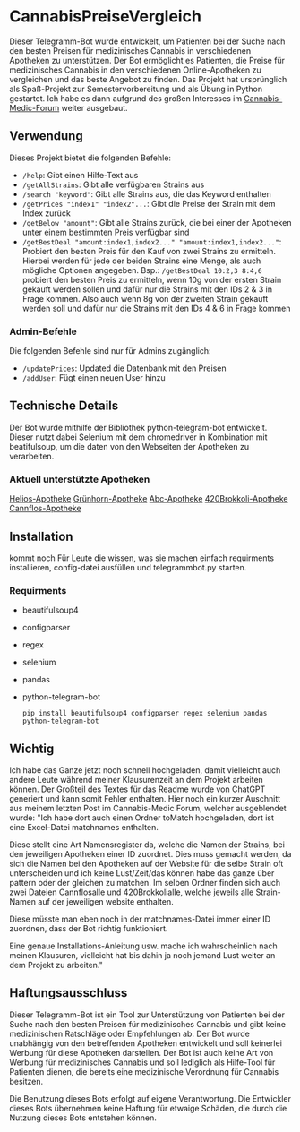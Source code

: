 # CannabisPreiseVergleich
Dieser Telegramm-Bot wurde entwickelt, um Patienten bei der Suche nach den besten Preisen für medizinisches Cannabis in verschiedenen Apotheken zu unterstützen. Der Bot ermöglicht es Patienten, die Preise für medizinisches Cannabis in den verschiedenen Online-Apotheken zu vergleichen und das beste Angebot zu finden. Das Projekt hat ursprünglich als Spaß-Projekt zur Semestervorbereitung und als Übung in Python gestartet. Ich habe es dann aufgrund des großen Interesses im [Cannabis-Medic-Forum](https://www.cannabis-medic.eu/forum/index.php?thread/825-telegramm-bot-zum-anzeigen-der-preise/) weiter ausgebaut.
## Verwendung

Dieses Projekt bietet die folgenden Befehle:

- `/help`: Gibt einen Hilfe-Text aus
- `/getAllStrains`: Gibt alle verfügbaren Strains aus
- `/search "keyword"`: Gibt alle Strains aus, die das Keyword enthalten
- `/getPrices "index1" "index2"...`: Gibt die Preise der Strain mit dem Index zurück
- `/getBelow "amount"`: Gibt alle Strains zurück, die bei einer der Apotheken unter einem bestimmten Preis verfügbar sind
- `/getBestDeal "amount:index1,index2..." "amount:index1,index2..."`: Probiert den besten Preis für den Kauf von zwei Strains zu ermitteln. Hierbei werden für jede der beiden Strains eine Menge, als auch mögliche Optionen angegeben. Bsp.: `/getBestDeal 10:2,3 8:4,6` probiert den besten Preis zu ermitteln, wenn 10g von der ersten Strain gekauft werden sollen und dafür nur die Strains mit den IDs 2 & 3 in Frage kommen. Also auch wenn 8g von der zweiten Strain gekauft werden soll und dafür nur die Strains mit den IDs 4 & 6 in Frage kommen

### Admin-Befehle

Die folgenden Befehle sind nur für Admins zugänglich:

- `/updatePrices`: Updated die Datenbank mit den Preisen
- `/addUser`: Fügt einen neuen User hinzu


## Technische Details
Der Bot wurde mithilfe der Bibliothek python-telegram-bot entwickelt. Dieser nutzt dabei Selenium mit dem chromedriver in Kombination mit beatifulsoup, um die daten von den Webseiten der Apotheken zu verarbeiten.
### Aktuell unterstützte Apotheken
[Helios-Apotheke](https://helios-cannabis.de/)
[Grünhorn-Apotheke](https://www.gruenhorn.de/)
[Abc-Apotheke](https://abc-cannabis.de/)
[420Brokkoli-Apotheke](https://420brokkoli.de/)
[Cannflos-Apotheke](https://cannflos-apo.de/)
## Installation
kommt noch
Für Leute die wissen, was sie machen einfach requirments installieren, config-datei ausfüllen und telegrammbot.py starten.
### Requirments
-   beautifulsoup4
-   configparser
-   regex
-   selenium
-   pandas
-   python-telegram-bot

    `pip install beautifulsoup4 configparser regex selenium pandas python-telegram-bot`

## Wichtig 
Ich habe das Ganze jetzt noch schnell hochgeladen, damit vielleicht auch andere Leute während meiner Klausurenzeit an dem Projekt arbeiten können. Der Großteil des Textes für das Readme wurde von ChatGPT generiert und kann somit Fehler enthalten. Hier noch ein kurzer Auschnitt aus meinem letzten Post im Cannabis-Medic Forum, welcher ausgeblendet wurde:
"Ich habe dort auch einen Ordner toMatch hochgeladen, dort ist eine Excel-Datei matchnames enthalten.

Diese stellt eine Art Namensregister da, welche die Namen der Strains, bei den jeweiligen Apotheken einer ID zuordnet. Dies muss gemacht werden, da sich die Namen bei den Apotheken auf der Website für die selbe Strain oft unterscheiden und ich keine Lust/Zeit/das können habe das ganze über pattern oder der gleichen zu matchen.
Im selben Ordner finden sich auch zwei Dateien Cannflosalle und 420Brokkolialle, welche jeweils alle Strain-Namen auf der jeweiligen website enthalten.

Diese müsste man eben noch in der matchnames-Datei immer einer ID zuordnen, dass der Bot richtig funktioniert.

Eine genaue Installations-Anleitung usw. mache ich wahrscheinlich nach meinen Klausuren, vielleicht hat bis dahin ja noch jemand Lust weiter an dem Projekt zu arbeiten."
## Haftungsausschluss

Dieser Telegramm-Bot ist ein Tool zur Unterstützung von Patienten bei der Suche nach den besten Preisen für medizinisches Cannabis und gibt keine medizinischen Ratschläge oder Empfehlungen ab. Der Bot wurde unabhängig von den betreffenden Apotheken entwickelt und soll keinerlei Werbung für diese Apotheken darstellen. Der Bot ist auch keine Art von Werbung für medizinisches Cannabis und soll lediglich als Hilfe-Tool für Patienten dienen, die bereits eine medizinische Verordnung für Cannabis besitzen.

Die Benutzung dieses Bots erfolgt auf eigene Verantwortung. Die Entwickler dieses Bots übernehmen keine Haftung für etwaige Schäden, die durch die Nutzung dieses Bots entstehen können.
